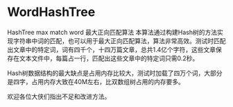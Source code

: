 # WordHashTree
HashTree max match word 最大正向匹配算法
本算法通过构建Hash树的方法实现字符串中词的匹配，也可以用于最大正向匹配算法，算法非常高效。测试时匹配出文章中的特定词，词有四千个，十四万篇文章，总共1.4亿个字符，这些文章保存在文本文件中，每篇占一行，匹配出这些文章中的特定词只需0.2秒。

Hash树数据结构的最大缺点是占用内存比较大，测试时加载了四万个词，大部分是四字，占用内存大致在40M左右，比双数组树占用的内存要多。

欢迎各位大侠们指出不足和改进方法。

